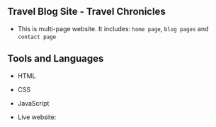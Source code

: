 ## Travel Blog Site - Travel Chronicles
- This is multi-page website. It includes: `home page`, `blog pages` and `contact page`

## Tools and Languages
- HTML
- CSS
- JavaScript

- Live website: 
